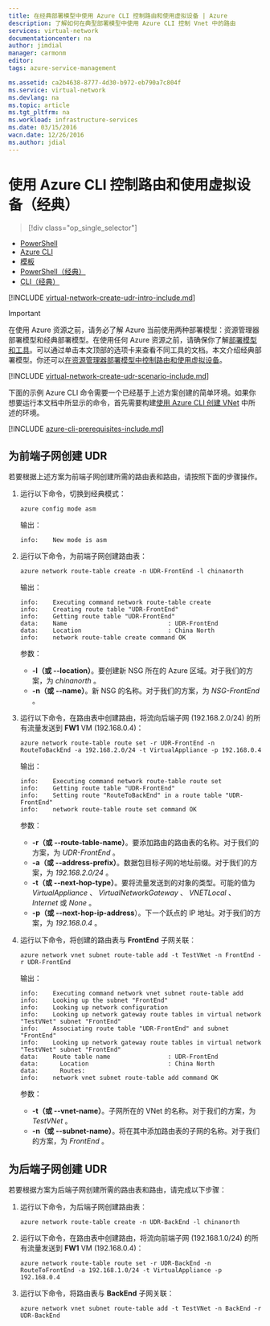 ```yaml
---
title: 在经典部署模型中使用 Azure CLI 控制路由和使用虚拟设备 | Azure
description: 了解如何在典型部署模型中使用 Azure CLI 控制 Vnet 中的路由
services: virtual-network
documentationcenter: na
author: jimdial
manager: carmonm
editor: 
tags: azure-service-management

ms.assetid: ca2b4638-8777-4d30-b972-eb790a7c804f
ms.service: virtual-network
ms.devlang: na
ms.topic: article
ms.tgt_pltfrm: na
ms.workload: infrastructure-services
ms.date: 03/15/2016
wacn.date: 12/26/2016
ms.author: jdial
---
```


# 使用 Azure CLI 控制路由和使用虚拟设备（经典）
> [!div class="op_single_selector"]
- [PowerShell](./virtual-network-create-udr-arm-ps.md)
- [Azure CLI](./virtual-network-create-udr-arm-cli.md)
- [模板](./virtual-network-create-udr-arm-template.md)
- [PowerShell（经典）](./virtual-network-create-udr-classic-ps.md)
- [CLI（经典）](./virtual-network-create-udr-classic-cli.md)

[!INCLUDE [virtual-network-create-udr-intro-include.md](../../includes/virtual-network-create-udr-intro-include.md)]

>[!IMPORTANT]
>在使用 Azure 资源之前，请务必了解 Azure 当前使用两种部署模型：资源管理器部署模型和经典部署模型。在使用任何 Azure 资源之前，请确保你了解[部署模型和工具](../azure-classic-rm.md)。可以通过单击本文顶部的选项卡来查看不同工具的文档。本文介绍经典部署模型。你还可以[在资源管理器部署模型中控制路由和使用虚拟设备](./virtual-network-create-udr-arm-cli.md)。

[!INCLUDE [virtual-network-create-udr-scenario-include.md](../../includes/virtual-network-create-udr-scenario-include.md)]

下面的示例 Azure CLI 命令需要一个已经基于上述方案创建的简单环境。如果你想要运行本文档中所显示的命令，首先需要构建[使用 Azure CLI 创建 VNet](./virtual-networks-create-vnet-classic-cli.md) 中所述的环境。

[!INCLUDE [azure-cli-prerequisites-include.md](../../includes/azure-cli-prerequisites-include.md)]

## 为前端子网创建 UDR
若要根据上述方案为前端子网创建所需的路由表和路由，请按照下面的步骤操作。

1. 运行以下命令，切换到经典模式：

    ```
    azure config mode asm
    ```

    输出：

    ```
    info:    New mode is asm
    ```

2. 运行以下命令，为前端子网创建路由表：

    ```
    azure network route-table create -n UDR-FrontEnd -l chinanorth
    ```

    输出：

    ```
    info:    Executing command network route-table create
    info:    Creating route table "UDR-FrontEnd"
    info:    Getting route table "UDR-FrontEnd"
    data:    Name                            : UDR-FrontEnd
    data:    Location                        : China North
    info:    network route-table create command OK
    ```

    参数：

   * **-l（或 --location）**。要创建新 NSG 所在的 Azure 区域。对于我们的方案，为 *chinanorth* 。
   * **-n（或 --name）**。新 NSG 的名称。对于我们的方案，为 *NSG-FrontEnd* 。
3. 运行以下命令，在路由表中创建路由，将流向后端子网 (192.168.2.0/24) 的所有流量发送到 **FW1** VM (192.168.0.4)：

    ```
    azure network route-table route set -r UDR-FrontEnd -n RouteToBackEnd -a 192.168.2.0/24 -t VirtualAppliance -p 192.168.0.4
    ```

    输出：

    ```
    info:    Executing command network route-table route set
    info:    Getting route table "UDR-FrontEnd"
    info:    Setting route "RouteToBackEnd" in a route table "UDR-FrontEnd"
    info:    network route-table route set command OK
    ```

    参数：

   * **-r（或 --route-table-name）**。要添加路由的路由表的名称。对于我们的方案，为 *UDR-FrontEnd* 。
   * **-a（或 --address-prefix）**。数据包目标子网的地址前缀。对于我们的方案，为 *192.168.2.0/24* 。
   * **-t（或 --next-hop-type）**。要将流量发送到的对象的类型。可能的值为 *VirtualAppliance* 、 *VirtualNetworkGateway* 、 *VNETLocal* 、 *Internet* 或 *None* 。
   * **-p（或 --next-hop-ip-address**）。下一个跃点的 IP 地址。对于我们的方案，为 *192.168.0.4* 。
4. 运行以下命令，将创建的路由表与 **FrontEnd** 子网关联：

    ```
    azure network vnet subnet route-table add -t TestVNet -n FrontEnd -r UDR-FrontEnd
    ```

    输出：

    ```
    info:    Executing command network vnet subnet route-table add
    info:    Looking up the subnet "FrontEnd"
    info:    Looking up network configuration
    info:    Looking up network gateway route tables in virtual network "TestVNet" subnet "FrontEnd"
    info:    Associating route table "UDR-FrontEnd" and subnet "FrontEnd"
    info:    Looking up network gateway route tables in virtual network "TestVNet" subnet "FrontEnd"
    data:    Route table name                : UDR-FrontEnd
    data:      Location                      : China North
    data:      Routes:
    info:    network vnet subnet route-table add command OK    
    ```

    参数：

   * **-t（或 --vnet-name）**。子网所在的 VNet 的名称。对于我们的方案，为 *TestVNet* 。
   * **-n（或 --subnet-name）**。将在其中添加路由表的子网的名称。对于我们的方案，为 *FrontEnd* 。

## 为后端子网创建 UDR
若要根据方案为后端子网创建所需的路由表和路由，请完成以下步骤：

1. 运行以下命令，为后端子网创建路由表：

    ```
    azure network route-table create -n UDR-BackEnd -l chinanorth
    ```

2. 运行以下命令，在路由表中创建路由，将流向前端子网 (192.168.1.0/24) 的所有流量发送到 **FW1** VM (192.168.0.4)：

    ```
    azure network route-table route set -r UDR-BackEnd -n RouteToFrontEnd -a 192.168.1.0/24 -t VirtualAppliance -p 192.168.0.4
    ```

3. 运行以下命令，将路由表与 **BackEnd** 子网关联：

    ```
    azure network vnet subnet route-table add -t TestVNet -n BackEnd -r UDR-BackEnd
    ```

<!---HONumber=Mooncake_1219_2016-->